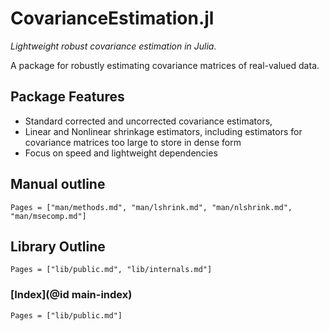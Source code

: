# CovarianceEstimation.jl

*Lightweight robust covariance estimation in Julia.*

A package for robustly estimating covariance matrices of real-valued data.

## Package Features

- Standard corrected and uncorrected covariance estimators,
- Linear and Nonlinear shrinkage estimators, including estimators for covariance matrices too large to store in dense form
- Focus on speed and lightweight dependencies

## Manual outline

```@contents
Pages = ["man/methods.md", "man/lshrink.md", "man/nlshrink.md", "man/msecomp.md"]
```

## Library Outline

```@contents
Pages = ["lib/public.md", "lib/internals.md"]
```

### [Index](@id main-index)

```@index
Pages = ["lib/public.md"]
```
